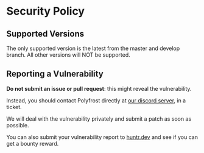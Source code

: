 # Security Policy

## Supported Versions

The only supported version is the latest from the master and develop branch. All other versions will NOT be supported.
## Reporting a Vulnerability

**Do not submit an issue or pull request**: this might reveal the vulnerability.

Instead, you should contact Polyfrost directly at [our discord server](https://polyfrost.cc/discord), in a ticket.

We will deal with the vulnerability privately and submit a patch as soon as possible.

You can also submit your vulnerability report to [huntr.dev](https://huntr.dev/bounties/disclose/?utm_campaign=polyfrost%2Foneconfig&utm_medium=social&utm_source=github&target=https%3A%2F%2Fgithub.com%2Fpolyfrost%2Foneconfig) and see if you can get a bounty reward.
